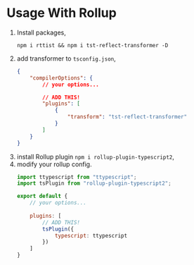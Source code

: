 <script>
setPagination(
    "/en/getting-started/installation",
    "/en/getting-started/setup"
);
</script>

# Usage With Rollup

1. Install packages,
    ```
    npm i rttist && npm i tst-reflect-transformer -D
    ```
2. add transformer to `tsconfig.json`,
    ```json
    {
        "compilerOptions": {
            // your options...
    
            // ADD THIS!
            "plugins": [
                {
                    "transform": "tst-reflect-transformer"
                }
            ]
        }
    }
    ```
3. install Rollup plugin `npm i rollup-plugin-typescript2`,
4. modify your rollup config.
    ```javascript
    import ttypescript from "ttypescript";
    import tsPlugin from "rollup-plugin-typescript2";
    
    export default {
        // your options...
        
        plugins: [
            // ADD THIS!
            tsPlugin({
                typescript: ttypescript
            })
        ]
    }
    ```